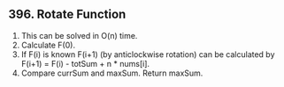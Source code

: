 ## 396. Rotate Function

1. This can be solved in O(n) time.
2. Calculate F(0).
3. If F(i) is known F(i+1) (by anticlockwise rotation) can be calculated by F(i+1) = F(i) - totSum + n * nums[i].
4. Compare currSum and maxSum. Return maxSum.
